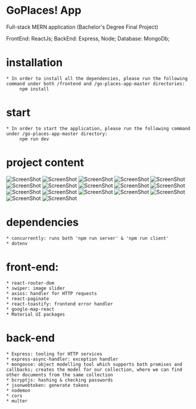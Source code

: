 # GoPlaces! App

Full-stack MERN application (Bachelor's Degree Final Project)

FrontEnd: ReactJs;
BackEnd: Express, Node;
Database: MongoDb;

# installation

    * In order to install all the dependencies, please run the following command under both /frontend and /go-places-app-master directories:
         npm install

# start

    * In order to start the application, please run the following command under /go-places-app-master directory:
         npm run dev

# project content

![ScreenShot](UIpages/1.png)
![ScreenShot](UIpages/2.png)
![ScreenShot](UIpages/3.png)
![ScreenShot](UIpages/4.png)
![ScreenShot](UIpages/5.png)
![ScreenShot](UIpages/6.png)
![ScreenShot](UIpages/7.png)
![ScreenShot](UIpages/8.png)
![ScreenShot](UIpages/9.png)
![ScreenShot](UIpages/10.png)
![ScreenShot](UIpages/11.png)
![ScreenShot](UIpages/12.png)
![ScreenShot](UIpages/13.png)
![ScreenShot](UIpages/14.png)
![ScreenShot](UIpages/15.png)
![ScreenShot](UIpages/16.png)
![ScreenShot](UIpages/17.png)

# dependencies

    * concurrently: runs both 'npm run server' & 'npm run client'
    * dotenv

# front-end:

    * react-router-dom
    * swiper: image slider
    * axios: handler for HTTP requests
    * react-paginate
    * react-toastify: frontend error handler
    * google-map-react
    * Material UI packages

# back-end

    * Express: tooling for HTTP services
    * express-async-handler: exception handler
    * mongoose: object modelling tool which supports both promises and  callbacks; creates the model for our collection, where we can find other documents from the same collection
    * bcryptjs: hashing & checking passwords
    * jsonwebtoken: generate tokens
    * nodemon
    * cors
    * multer
